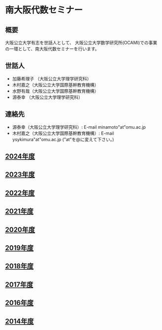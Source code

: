 # 南大阪代数セミナー

## 概要
大阪公立大学有志を世話人として、
大阪公立大学数学研究所(OCAMI)での事業の一環として、南大阪代数セミナーを行います。

## 世話人
- 加藤希理子 （大阪公立大学理学研究科）
[](
神田遼（大阪公立大学理学研究科）
)
- 木村嘉之（大阪公立大学国際基幹教育機構）
- 水野有哉（大阪公立大学国際基幹教育機構）
- 源泰幸 （大阪公立大学理学研究科）

## 連絡先
- 源泰幸（大阪公立大学理学研究科）: E-mail minamoto"at"omu.ac.jp
- 木村嘉之（大阪公立大学国際基幹教育機構）: E-mail ysykimura"at"omu.ac.jp
("at"を@に変えて下さい。)

## [2024年度](2024/index.md)
## [2023年度](2023/index.md)
## [2022年度](2022/index.md)
## [2021年度](2021/index.md)
## [2020年度](2020/index.md)
## [2019年度](2019/index.md)
## [2018年度](2018/index.md)
## [2017年度](2017/index.md)
## [2016年度](2016/index.md)
## [2014年度](2014/index.md)

